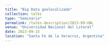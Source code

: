 ```yaml
---
title: "Big Data geolocalizado"
collection: talks
type: "Seminario"
permalink: /talks-description/2023-09-UNL
venue: "Universidad Nacional del Litoral"
date: 2023-09-15
location: "Santa Fe de la Veracruz, Argentina"
---
```

